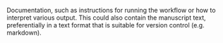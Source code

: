 Documentation, such as instructions for running the workflow or how to interpret
various output. This could also contain the manuscript text, preferentially in
a text format that is suitable for version control (e.g. markdown).
